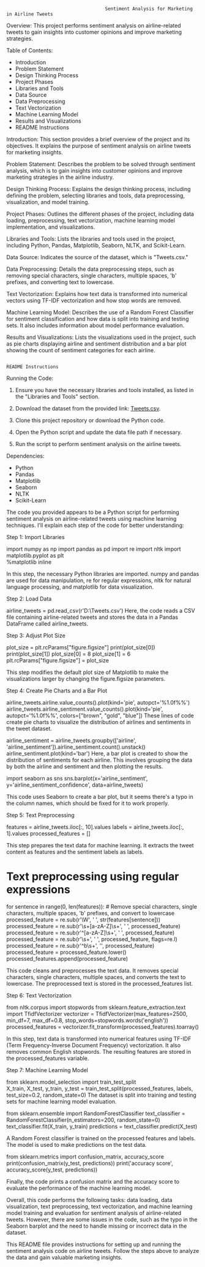                                         Sentiment Analysis for Marketing in Airline Tweets

Overview:
This project performs sentiment analysis on airline-related tweets to gain insights into customer opinions and improve marketing strategies.

Table of Contents:
- Introduction
- Problem Statement
- Design Thinking Process
- Project Phases
- Libraries and Tools
- Data Source
- Data Preprocessing
- Text Vectorization
- Machine Learning Model
- Results and Visualizations
- README Instructions

Introduction:
This section provides a brief overview of the project and its objectives. It explains the purpose of sentiment analysis on airline tweets for marketing insights.

Problem Statement:
Describes the problem to be solved through sentiment analysis, which is to gain insights into customer opinions and improve marketing strategies in the airline industry.

Design Thinking Process:
Explains the design thinking process, including defining the problem, selecting libraries and tools, data preprocessing, visualization, and model training.

Project Phases:
Outlines the different phases of the project, including data loading, preprocessing, text vectorization, machine learning model implementation, and visualizations.


Libraries and Tools:
Lists the libraries and tools used in the project, including Python, Pandas, Matplotlib, Seaborn, NLTK, and Scikit-Learn.

Data Source:
Indicates the source of the dataset, which is "Tweets.csv."

Data Preprocessing:
Details the data preprocessing steps, such as removing special characters, single characters, multiple spaces, 'b' prefixes, and converting text to lowercase.

Text Vectorization:
Explains how text data is transformed into numerical vectors using TF-IDF vectorization and how stop words are removed.

Machine Learning Model:
Describes the use of a Random Forest Classifier for sentiment classification and how data is split into training and testing sets. It also includes information about model performance evaluation.

Results and Visualizations:
Lists the visualizations used in the project, such as pie charts displaying airline and sentiment distribution and a bar plot showing the count of sentiment categories for each airline.

                                                                       README Instructions
Running the Code:
1. Ensure you have the necessary libraries and tools installed, as listed in the "Libraries and Tools" section.

2. Download the dataset from the provided link: [Tweets.csv](https://www.kaggle.com/datasets/crowdflower/twitterairlinesentiment).

3. Clone this project repository or download the Python code.

4. Open the Python script and update the data file path if necessary.

5. Run the script to perform sentiment analysis on the airline tweets.

 Dependencies:
- Python
- Pandas
- Matplotlib
- Seaborn
- NLTK
- Scikit-Learn

The code you provided appears to be a Python script for performing sentiment analysis on airline-related tweets using machine learning techniques. I'll explain each step of the code for better understanding:

Step 1: Import Libraries

import numpy as np
import pandas as pd
import re 
import nltk 
import matplotlib.pyplot as plt  
%matplotlib inline  

In this step, the necessary Python libraries are imported. numpy and pandas are used for data manipulation, re for regular expressions, nltk for natural language processing, and matplotlib for data visualization.

Step 2: Load Data

airline_tweets = pd.read_csv(r'D:\Tweets.csv')
Here, the code reads a CSV file containing airline-related tweets and stores the data in a Pandas DataFrame called airline_tweets.

Step 3: Adjust Plot Size

plot_size = plt.rcParams["figure.figsize"]
print(plot_size[0])
print(plot_size[1]) 
plot_size[0] = 8
plot_size[1] = 6
plt.rcParams["figure.figsize"] = plot_size

This step modifies the default plot size of Matplotlib to make the visualizations larger by changing the figure.figsize parameters.

Step 4: Create Pie Charts and a Bar Plot

airline_tweets.airline.value_counts().plot(kind='pie', autopct='%1.0f%%')
airline_tweets.airline_sentiment.value_counts().plot(kind='pie', autopct='%1.0f%%', colors=["brown", "gold", "blue"])
These lines of code create pie charts to visualize the distribution of airlines and sentiments in the tweet dataset.


airline_sentiment = airline_tweets.groupby(['airline', 'airline_sentiment']).airline_sentiment.count().unstack()
airline_sentiment.plot(kind='bar')
Here, a bar plot is created to show the distribution of sentiments for each airline. This involves grouping the data by both the airline and sentiment and then plotting the results.


import seaborn as sns
sns.barplot(x='airline_sentiment', y='airline_sentiment_confidence', data=airline_tweets)

This code uses Seaborn to create a bar plot, but it seems there's a typo in the column names, which should be fixed for it to work properly.

Step 5: Text Preprocessing

features = airline_tweets.iloc[:, 10].values
labels = airline_tweets.iloc[:, 1].values
processed_features = []

This step prepares the text data for machine learning. It extracts the tweet content as features and the sentiment labels as labels.


# Text preprocessing using regular expressions
for sentence in range(0, len(features)):
    # Remove special characters, single characters, multiple spaces, 'b' prefixes, and convert to lowercase
    processed_feature = re.sub(r'\W', ' ', str(features[sentence]))
    processed_feature = re.sub(r'\s+[a-zA-Z]\s+', ' ', processed_feature)
    processed_feature = re.sub(r'\^[a-zA-Z]\s+', ' ', processed_feature)
    processed_feature = re.sub(r'\s+', ' ', processed_feature, flags=re.I)
    processed_feature = re.sub(r'^b\s+', '', processed_feature)
    processed_feature = processed_feature.lower()
    processed_features.append(processed_feature)

This code cleans and preprocesses the text data. It removes special characters, single characters, multiple spaces, and converts the text to lowercase. The preprocessed text is stored in the processed_features list.

Step 6: Text Vectorization

from nltk.corpus import stopwords 
from sklearn.feature_extraction.text import TfidfVectorizer 
vectorizer = TfidfVectorizer(max_features=2500, min_df=7, max_df=0.8, stop_words=stopwords.words('english'))
processed_features = vectorizer.fit_transform(processed_features).toarray()

In this step, text data is transformed into numerical features using TF-IDF (Term Frequency-Inverse Document Frequency) vectorization. It also removes common English stopwords. The resulting features are stored in the processed_features variable.

Step 7: Machine Learning Model

from sklearn.model_selection import train_test_split  
X_train, X_test, y_train, y_test = train_test_split(processed_features, labels, test_size=0.2, random_state=0)
The dataset is split into training and testing sets for machine learning model evaluation.


from sklearn.ensemble import RandomForestClassifier
text_classifier = RandomForestClassifier(n_estimators=200, random_state=0)
text_classifier.fit(X_train, y_train)
predictions = text_classifier.predict(X_test)

A Random Forest classifier is trained on the processed features and labels. The model is used to make predictions on the test data.


from sklearn.metrics import confusion_matrix, accuracy_score
print(confusion_matrix(y_test, predictions))
print('accuracy score', accuracy_score(y_test, predictions))

Finally, the code prints a confusion matrix and the accuracy score to evaluate the performance of the machine learning model.

Overall, this code performs the following tasks: data loading, data visualization, text preprocessing, text vectorization, and machine learning model training and evaluation for sentiment analysis of airline-related tweets. However, there are some issues in the code, such as the typo in the Seaborn barplot and the need to handle missing or incorrect data in the dataset.


This README file provides instructions for setting up and running the sentiment analysis code on airline tweets. Follow the steps above to analyze the data and gain valuable marketing insights.
